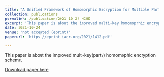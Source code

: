 ```yaml
---
title: "A Unified Framework of Homomorphic Encryption for Multiple Parties with Non-Interactive Setup"
collection: publications
permalink: /publication/2021-10-24-MGHE
excerpt: 'This paper is about the improved multi-key homomoprhic encryption scheme.'
date: 2021-10-24
venue: 'not accepted (eprint)'
paperurl: 'https://eprint.iacr.org/2021/1412.pdf'

---
```

This paper is about the improved multi-key(party) homomophic encryption scheme.

[Download paper here](https://eprint.iacr.org/2021/1412.pdf)

<!--Recommended citation: Your Name, You. (2015). "Paper Title Number 3." <i>Journal 1</i>. 1(3).-->
